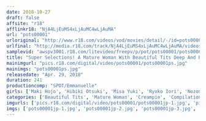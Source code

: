 ```yaml
---
date: 2018-10-27
draft: false
affsite: "r18"
afflinkr18: "NjA4LjEuMS4xLjAuMC4wLjAuMA"
url: "pots00001"
urloriginal: "http://www.r18.com/videos/vod/movies/detail/-/id=pots00001"
urlfinal: "http://media.r18.com/track/NjA4LjEuMS4xLjAuMC4wLjAuMA/videos/vod/movies/detail/-/id=pots00001"
samplevid: "awspv3001.r18.com/litevideo/freepv/p/pot/pots00001/pots00001_dmb_w.mp4"
title: "Super Selections! A Mature Woman With Beautiful Tits Deep And Rich 4 Hours of Creampies Bukkake"
mainimgurl: "pics.r18.com/digital/video/pots00001/pots00001ps.jpg"
mainimgs: "pots00001ps.jpg"
releasedate: "Apr. 29, 2018"
duration: 241
productioncomp: "SPOT/Emmanuelle"
girls: ['Maki Hojo', 'Hibiki Otsuki', 'Misa Yuki', 'Ryoko Iori', 'Nozomi Hatzuki', 'Satsuki Kirioka', 'Ayako Kano', 'Megumi Arinaga', 'Natsume Inagawa', 'Miku Sumita']
categories: ['Beautiful Tits', 'Mature Woman', 'Creampie', 'Compilation', 'Over 4 Hours', 'Hi-Def']
imgurls: ['pics.r18.com/digital/video/pots00001/pots00001jp-1.jpg', 'pics.r18.com/digital/video/pots00001/pots00001jp-2.jpg', 'pics.r18.com/digital/video/pots00001/pots00001jp-3.jpg', 'pics.r18.com/digital/video/pots00001/pots00001jp-4.jpg', 'pics.r18.com/digital/video/pots00001/pots00001jp-5.jpg', 'pics.r18.com/digital/video/pots00001/pots00001jp-6.jpg', 'pics.r18.com/digital/video/pots00001/pots00001jp-7.jpg', 'pics.r18.com/digital/video/pots00001/pots00001jp-8.jpg', 'pics.r18.com/digital/video/pots00001/pots00001jp-9.jpg', 'pics.r18.com/digital/video/pots00001/pots00001jp-10.jpg', 'pics.r18.com/digital/video/pots00001/pots00001jp-11.jpg', 'pics.r18.com/digital/video/pots00001/pots00001jp-12.jpg', 'pics.r18.com/digital/video/pots00001/pots00001jp-13.jpg', 'pics.r18.com/digital/video/pots00001/pots00001jp-14.jpg', 'pics.r18.com/digital/video/pots00001/pots00001jp-15.jpg', 'pics.r18.com/digital/video/pots00001/pots00001jp-16.jpg', 'pics.r18.com/digital/video/pots00001/pots00001jp-17.jpg', 'pics.r18.com/digital/video/pots00001/pots00001jp-18.jpg', 'pics.r18.com/digital/video/pots00001/pots00001jp-19.jpg', 'pics.r18.com/digital/video/pots00001/pots00001jp-20.jpg']
imgs: ['pots00001jp-1.jpg', 'pots00001jp-2.jpg', 'pots00001jp-3.jpg', 'pots00001jp-4.jpg', 'pots00001jp-5.jpg', 'pots00001jp-6.jpg', 'pots00001jp-7.jpg', 'pots00001jp-8.jpg', 'pots00001jp-9.jpg', 'pots00001jp-10.jpg', 'pots00001jp-11.jpg', 'pots00001jp-12.jpg', 'pots00001jp-13.jpg', 'pots00001jp-14.jpg', 'pots00001jp-15.jpg', 'pots00001jp-16.jpg', 'pots00001jp-17.jpg', 'pots00001jp-18.jpg', 'pots00001jp-19.jpg', 'pots00001jp-20.jpg']
---
```

